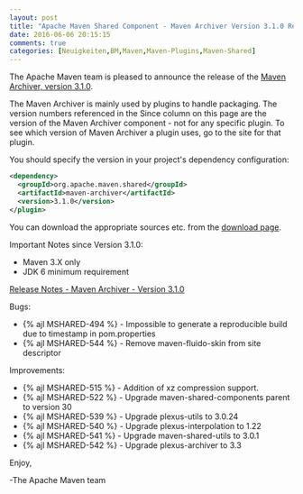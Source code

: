 ```yaml
---
layout: post
title: "Apache Maven Shared Component - Maven Archiver Version 3.1.0 Released"
date: 2016-06-06 20:15:15
comments: true
categories: [Neuigkeiten,BM,Maven,Maven-Plugins,Maven-Shared]
---
```

The Apache Maven team is pleased to announce the release of the 
[Maven Archiver, version 3.1.0](https://maven.apache.org/shared/maven-archiver/).

The Maven Archiver is mainly used by plugins to handle packaging. The version
numbers referenced in the Since column on this page are the version of the
Maven Archiver component - not for any specific plugin. To see which version of
Maven Archiver a plugin uses, go to the site for that plugin.

You should specify the version in your project's dependency configuration:

``` xml
<dependency>
  <groupId>org.apache.maven.shared</groupId>
  <artifactId>maven-archiver</artifactId>
  <version>3.1.0</version>
</plugin>
```

You can download the appropriate sources etc. from the [download page][download-page].
 
 
Important Notes since Version 3.1.0:

 * Maven 3.X only
 * JDK 6 minimum requirement

<!-- more -->

[Release Notes - Maven Archiver - Version 3.1.0](https://issues.apache.org/jira/secure/ReleaseNote.jspa?projectId=12317922&version=12335678)

Bugs:

 * {% ajl MSHARED-494 %} - Impossible to generate a reproducible build due to timestamp in pom.properties
 * {% ajl MSHARED-544 %} - Remove maven-fluido-skin from site descriptor

Improvements:

 * {% ajl MSHARED-515 %} - Addition of xz compression support.
 * {% ajl MSHARED-522 %} - Upgrade maven-shared-components parent to version 30
 * {% ajl MSHARED-539 %} - Upgrade plexus-utils to 3.0.24
 * {% ajl MSHARED-540 %} - Upgrade plexus-interpolation to 1.22
 * {% ajl MSHARED-541 %} - Upgrade maven-shared-utils to 3.0.1
 * {% ajl MSHARED-542 %} - Upgrade plexus-archiver to 3.3
 
Enjoy,

-The Apache Maven team

[download-page]: https://maven.apache.org/shared/maven-archiver/download.cgi
